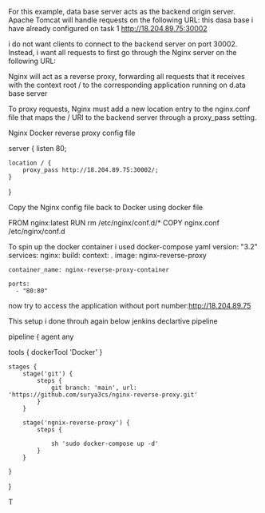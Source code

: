 For this example, data base server acts as the backend origin server. Apache Tomcat will handle requests on the following URL:
this dasa base i have already configured on task 1
http://18.204.89.75:30002

i do not want clients to connect to the backend server on port 30002. Instead, i want all requests to first go through the Nginx server on the following URL:

Nginx will act as a reverse proxy, forwarding all requests that it receives with the context root / to the corresponding application running on d.ata base server

To proxy requests, Nginx must add a new location entry to the nginx.conf file that maps the / URI to the backend server through a proxy_pass setting.

Nginx Docker reverse proxy config file

server {
    listen 80;
    
    location / {
        proxy_pass http://18.204.89.75:30002/;
    }
}

Copy the Nginx config file back to Docker using docker file

FROM nginx:latest
RUN rm /etc/nginx/conf.d/*
COPY nginx.conf /etc/nginx/conf.d

To spin up the docker container i used docker-compose yaml
version: "3.2"
services:
  nginx:
    build: 
      context: .
    image: nginx-reverse-proxy
    
    
    container_name: nginx-reverse-proxy-container
    
    ports:
      - "80:80"
      
now try to access the application without port number:http://18.204.89.75

This setup i done throuh again below jenkins declartive pipeline

pipeline {
    agent any
    
tools {
    dockerTool 'Docker'
}

    stages {
        stage('git') {
            steps {
                git branch: 'main', url: 'https://github.com/surya3cs/nginx-reverse-proxy.git'
            }
        }
        
        stage('ngnix-reverse-proxy') {
            steps {
               
                sh 'sudo docker-compose up -d'
            }
        }
        
    }
}


T
